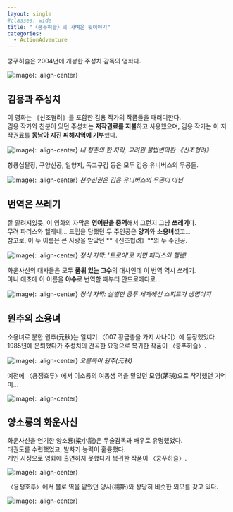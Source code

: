 ```yaml
---
layout: single
#classes: wide
title: "〈쿵푸허슬〉의 가벼운 뒷이야기"
categories:
  - ActionAdventure
---
```


쿵푸허슬은 2004년에 개봉한 주성치 감독의 영화다.  

![image](</images/2024-02-12a/posters64.jpg>){: .align-center}

## 김용과 주성치

이 영화는 《신조협려》를 포함한 김용 작가의 작품들을 패러디한다.  
김용 작가와 친분이 있던 주성치는 **저작권료를 지불**하고 사용했으며, 김용 작가는 이 저작권료를 **동남아 지진 피해지역에 기부**했다.

![image](</images/2024-02-12a/cover2s64.jpg>){: .align-center}
*내 청춘의 한 자락, 고려원 불법번역판 《신조협려》*

항룡십팔장, 구양신공, 일양지, 독고구검 등은 모두 김용 유니버스의 무공들.

![image](</images/2024-02-12a/bookss64.jpg>){: .align-center}
*천수신권은 김용 유니버스의 무공이 아님*

## 번역은 쓰레기

잘 알려져있듯, 이 영화의 자막은 **영어판을 중역**해서 그런지 그냥 **쓰레기**다.  
무려 파리스와 헬레네... 드립을 당했던 두 주인공은 **양과**와 **소용녀**셨고...  
참고로, 이 두 이름은 큰 사랑을 받았던 **《신조협려》**의 두 주인공.

![image](</images/2024-02-12a/couples64.jpg>){: .align-center}
*정식 자막: '트로이'로 치면 패리스와 헬렌!*

화운사신의 대사들은 모두 **품위 있는 고수**의 대사인데 이 번역 역시 쓰레기.  
아니 애초에 이 이름을 **야수**로 번역할 때부터 안드로메다로...

![image](</images/2024-02-12a/4wordss64.jpg>){: .align-center}
*정식 자막: 살벌한 쿵푸 세계에선 스피드가 생명이지*

## 원추의 소용녀

소용녀로 분한 원추(元秋)는 일찌기 〈007 황금총을 가지 사나이〉에 등장했었다.  
1985년에 은퇴했다가 주성치의 간곡한 요청으로 복귀한 작품이 〈쿵푸허슬〉.

![image](</images/2024-02-12a/tmwggs64.jpg>){: .align-center}
*오른쪽이 원추(元秋)*

예전에 〈용쟁호투〉에서 이소룡의 여동생 역을 맡았던 모영(茅瑛)으로 착각했던 기억이...

![image](</images/2024-02-12a/etd1s64.jpg>){: .align-center}

## 양소룡의 화운사신

화운사신을 연기한 양소룡(梁小龍)은 무술감독과 배우로 유명했었다.  
태권도를 수련했었고, 발차기 능력이 훌륭했다.  
개인 사정으로 영화에 출연하지 못했다가 복귀한 작품이 〈쿵푸허슬〉.

![image](</images/2024-02-12a/yangs64.jpg>){: .align-center}

〈용쟁호투〉에서 볼로 역을 맡았던 양사(楊斯)와 상당히 비슷한 외모를 갖고 있다.

![image](</images/2024-02-12a/etd2s64.jpg>){: .align-center}
